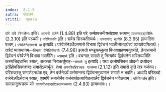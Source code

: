```yaml
---
index:  8.1.5
sutra:  परेर्वर्जने
vritti:  nyasa
---
```


`परि परि त्रिगर्त्तेभ्यः` इति। `अपपरी वर्जने` (1.4.88) इति परेः कर्मप्रवचनीयसंज्ञायां सत्याम् `पञ्चम्यपाङ्परिभिः` (2.3.10) इति पञ्चमी। `परिषिञ्चति` इति। सर्वत्र सिञ्चतीत्यर्थः। `उपसर्गात् सुनोति` (8.3.65) इत्यादिना षत्वम्। `परेर्वर्जनेऽसमासे वा` इत्यादि। परेर्वर्जनेऽर्थेऽसमासे विभाषा द्विर्वचनं भवतीत्येतदर्थरपं व्याख्येयमित्यर्थः। तत्रेदं व्याख्यानम्--`विभाषा वेषिटिचेष्ट्योः` (7.4.96) इत्यतो मण्डूकप्लुत्या विभाषाग्रहणमनुवर्त्तते, तेनासमासे द्विर्वचनं परेर्वर्जने विभाषा भवतीति।
`असमासे` इति। वचनात् समासे तु नित्यमेव द्विर्वचनेन भवितव्यमिति कस्यचिद्भ्रान्तिः स्यात्, अतस्तां निराकर्त्तुमाह--`समासे तु` इत्यादि। यथा दध्नोपसिक्त ओदनो दध्योदन इतीहोपसिक्तशब्दः समासेऽन्तर्भूतः, तथा `अपपरिबहिरञ्चवः पञ्चम्या` (2.1.12) इति समासे कृते तत्र वर्जनम्। परिशब्दस्तु समासेऽनर्थक एव; तेन वर्जनेऽर्थे वर्त्तमानस्य द्विर्वचनमुच्यमानं समासे न भवति। अथापि परिशब्दो वर्जनेऽर्थेऽर्थवान् स्यात्; एवमपि समासेनैव वर्जनार्थप्रत्यायितत्वान्नैव द्विर्वचनेन भवितव्यम्। `परित्रिगर्त्तम्` इति। समासादुत्पन्नस्य सोः `नाव्ययीभावादतोऽस्त्वपञ्चम्याः` (2.4.83) इत्यम्भावः।।

